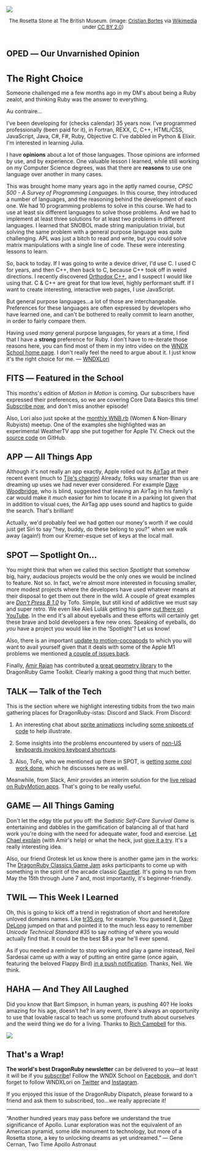 <div style="display:none;font−size:0;line−height:0;max−height:0;mso−hide:all">DRD083: Which language you choose depends a lot on what you plan to do with it.</div>

![](https://dragonrubydispatch.com/assets/images/rosetta-stone-590x340.png)

<div style="font-size: small; text-align: center; padding-bottom: 20px;">The Rosetta Stone at The British Museum. (image: <a href="https://commons.wikimedia.org/wiki/File:Rosetta_Stone_-_British_Museum_(2931856207).jpg">Cristian Bortes</a> via <a href="https://wikimedia.org">Wikimedia</a> under <a href="https://creativecommons.org/licenses/by/2.0/deed.en">CC BY 2.0</a>)</div>

## OPED ― Our Unvarnished Opinion

<div style="font-size: x-large; text-align: left; ; padding-top: 20px;"><b>The Right Choice</b></div>

Someone challenged me a few months ago in my DM's about being a Ruby zealot, and thinking Ruby was the answer to everything.

Au contraire...

I’ve been developing for (checks calendar) 35 years now. I’ve programmed professionally (been paid for it), in Fortran, REXX, C, C++, HTML/CSS, JavaScript, Java, C#, F#, Ruby, Objective C. I’ve dabbled in Python & Elixir. I'm interested in learning Julia.

I have <b>opinions</b> about a lot of those languages. Those opinions are informed by use, and by experience. One valuable lesson I learned, while still working on my Computer Science degrees, was that there are <b>reasons</b> to use one language over another in many cases.

This was brought home many years ago in the aptly named course, <em>CPSC 500 - A Survey of Programming Languages</em>. In this course, they introduced a number of languages, and the reasoning behind the development of each one. We had 10 programming problems to solve in this course. We had to use at least six different languages to solve those problems. And we had to implement at least three solutions for at least two problems in different languages. I learned that SNOBOL made string manipulation trivial, but solving the same problem with a general purpose language was quite challenging. APL was just a bitch to read and write, but you could solve matrix manipulations with a single line of code. These were interesting lessons to learn.

So, back to today. If I was going to write a device driver, I'd use C. I used C for years, and then C++, then back to C, because C++ took off in weird directions. I recently discovered [Orthodox C++](/s/8pN8pu), and I suspect I would like using that. C & C++ are great for that low level, highly performant stuff. If I want to create interesting, interactive web pages, I use JavaScript.

But general purpose languages...a lot of those are interchangeable. Preferences for these languages are often expressed by developers who have learned one, and can't be bothered to really commit to learn another, in order to fairly compare them.

Having used <em>many</em> general purpose languages, for years at a time, I find that I have a <b>strong</b> preference for Ruby. I don't have to re-iterate those reasons here, you can find most of them in my intro video on the [WNDX School home page](/s/CZ4ZC4). I don't really feel the need to argue about it. I just know it's the right choice for me. ― [WNDXLori](/s/kFV99k)

## FITS ― Featured in the School

This months's edition of <em>Motion in Motion</em> is coming. Our subscribers have expressed their preferences, so we are covering Core Data Basics this time! [Subscribe now](/s/A666A6), and don't miss another episode!

Also, Lori also just spoke at the [monthly WNB.rb](/s/0v0440) (Women & Non-Binary Rubyists) meetup. One of the examples she highlighted was an experimental WeatherTV app she put together for Apple TV. Check  out the [source code](/s/aeFXX0) on GitHub.

## APP ― All Things App

<!--
Training "game". A training app... as a game...something to think about. Gamification is a thing, y'all!
https://twitter.com/BelowZeroGames/status/1386124290529976320
-->
Although it's not really an app exactly, Apple rolled out its [AirTag](/s/yyW33F) at their recent event (much to [Tile's chagrin](/s/z3Rr5R)) Already, folks way smarter than us are dreaming up uses we had never ever considered. For example [Dave Woodbridge](/s/CWgCCC), who is blind, suggested that leaving an AirTag in his family's car would make it <em>much</em> easier for him to locate it in a parking lot given that in addition to visual cues, the AirTag app uses sound and haptics to guide the search. That's brilliant!

Actually, we'd probably feel we had gotten our money's worth if we could just get Siri to say "hey, buddy, do these belong to you?" when we walk away (again!) from our Kremer-esque set of keys at the local mall. 

## SPOT ― Spotlight On…

You might think that when we called this section <em>Spotlight</em> that somehow  big, hairy, audacious projects would be the only ones we would be inclined to feature. Not so. In fact, we're almost more interested in focusing smaller, more modest projects where the developers have used whatever means at their disposal to get them out there in the wild. A couple of great examples are <em>[Don't Press B 1.0](/s/L2N2L2)</em> by Tofo. Simple, but still kind of addictive we must say and super retro. We even like Aleš Lulák getting his game [out there on YouTube](/s/0KKKcL). In the end it's all about eyeballs and these efforts will certainly get these brave and bold developers a few new ones. Speaking of eyeballs, do <em>you</em> have a project you would like in the 'Spotlight'?  Let us know!

Also, there is an important [update to motion-cocoapods](/s/00GtQQ) to which you will want to avail yourself given that it deals with some of the Apple M1 problems we mentioned [a couple of issues back](/s/JiiGGp).

Finally, [Amir Rajan](/s/rkkWMM) has contributed [a great geometry library](/s/7y3HPy) to the DragonRuby Game Toolkit. Clearly making a good thing that much better. 

## TALK ― Talk of the Tech

This is the section where we highlight interesting tidbits from the two main gathering places for DragonRuby-istas: Discord and Slack. From Discord:

1. An interesting chat about [sprite animations](/s/3zEBEq) including [some snippets of code](/s/CCVVVV) to help illustrate.

2. Some insights into the problems encountered by users of [non-US keyboards invoking keyboard shortcuts](/s/7m9Ep9).

3. Also, ToFo, who we mentioned up there in SPOT, is [getting some cool work done](/s/OSSe3e), which he discusses here as well.

Meanwhile, from Slack, Amir provides an interim solution for the [live reload on RubyMotion apps](/s/DW1WDD). That's going to be really useful.

## GAME ― All Things Gaming

Don't let the edgy title put you off: the <em>Sadistic Self-Care Survival Game</em> is entertaining and dabbles in the gamification of balancing all of that hard work you're doing with the need for adequate water, food and exercise. [Let Chael explain](/s/I666I6) (with Amir's help) or what the heck, just [give it a try](/s/G0GHxw). It's a really interesting idea. 

Also, our friend Grotesk let us know there is another game jam in the works: The [DragonRuby Classics Game Jam](/s/vvv22y) asks participants to come up with something in the spirit of the arcade classic [Gauntlet](/s/4n64Zm). It's going to run from May the 15th through June 7 and, most importantly, it's beginner-friendly.

## TWIL ― This Week I Learned

Oh, this is going to kick off a trend in registration of short and heretofore unloved domains names. Like [tr35.org](/s/A4Y46u), for example. You guessed it, [Dave DeLong](/s/4eNwNe) jumped on that and pointed it to the much less easy to remember <em>Unicode Technical Standard #35</em> to say nothing of where you would actually find that. It could be the best $8 a year he'll ever spend.

As if you needed a reminder to stop working and play a game instead, Neil Sardesai came up with a way of putting an entire game (once again, featuring the beloved Flappy Bird) [in a push notification](/s/5UUxx5). Thanks, Neil. We think.
 
## HAHA ― And They All Laughed

Did you know that Bart Simpson, in human years, is pushing 40? He looks amazing for his age, doesn't he? In any event, there's always an opportunity to use that lovable rascal to teach us some profound truth about ourselves and the weird thing we do for a living.  Thanks to [Rich Campbell](/s/t1111t) for this.

![](https://dragonrubydispatch.com/assets/images/barts-worst-code-590x604.png)

## That's a Wrap!

**The world's best DragonRuby newsletter** can be delivered to you—at least it will be if you [subscribe](/s/TNNN11)! Follow the WNDX School on [Facebook](/s/rX1Fr7), and don't forget to follow WNDXLori on [Twitter](/s/cW1W1c) and [Instagram](/s/ff3faX).

If you enjoyed this issue of the DragonRuby Dispatch, please forward to a friend and ask them to subscribed, too...we really appreciate it!

<hr/>

“Another hundred years may pass before we understand the true significance of Apollo. Lunar exploration was not the equivalent of an American pyramid, some idle monument to technology, but more of a Rosetta stone, a key to unlocking dreams as yet undreamed.” ― Gene Cernan, Two Time Apollo Astronaut
